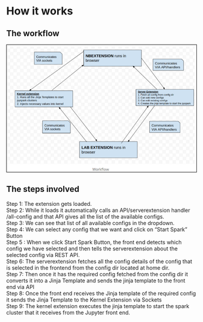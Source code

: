 # How it works

## The workflow

<kbd>
<img src="https://raw.githubusercontent.com/astronomy-commons/sparkmanager/master/docs/images/how_it_works.png" style="border: 1px solid black"/>
</kbd>

## The steps involved

Step 1: The extension gets loaded. <br/>
Step 2: While it loads it automatically calls an API/serverextension handler /all-config and that API gives all the list of the available configs. <br/>
Step 3: We can see that list of all available configs in the dropdown.<br/>
Step 4: We can select any config that we want and click on “Start Spark” Button<br/>
Step 5 : When we click Start Spark Button, the front end detects which config we have selected and then tells the serverextension about the selected config via REST API. <br/>
Step 6: The serverextension fetches all the config details of the config that is selected in the frontend from the config dir located at home dir. <br/>
Step 7: Then once it has the required config fetched from the config dir it converts it into a Jinja Template and sends the jinja template to the front end via API <br/>
Step 8: Once the front end receives the Jinja template of the required config it sends the Jinja Template to the Kernel Extension via Sockets <br/>
Step 9: The kernel extension executes the jinja template to start the spark cluster that it receives from the Jupyter front end. <br/>

